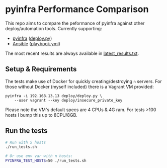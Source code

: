 # pyinfra Performance Comparison

This repo aims to compare the peformance of pyinfra against other deploy/automation tools. Currently supporting:

+ [pyinfra](https://github.com/Fizzadar/pyinfra) ([deploy.py](./tests/deploy/deploy.py))
+ [Ansible](https://github.com/ansible/ansible) ([playbook.yml](./tests/playbook/playbook.yml))

The most recent results are always available in [latest_results.txt](./latest_results.txt).


## Setup & Requirements

The tests make use of Docker for quickly creating/destroying `n` servers. For those without Docker (myself included) there is a Vagrant VM provided:

```
pyinfra -i 192.168.13.13 deploy/deploy.py \
    --user vagrant --key deploy/insecure_private_key
```

Please note the VM's default specs are 4 CPUs & 4G ram. For tests >100 hosts I bump this up to 8CPU/8GB.


## Run the tests

```sh
# Run with 5 hosts
./run_tests.sh

# Or use env var with n hosts:
PYINFRA_TEST_HOSTS=50 ./run_tests.sh
```

